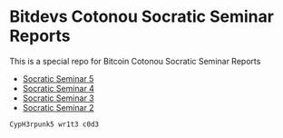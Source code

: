 # Bitdevs Cotonou Socratic Seminar Reports

This is a special repo for Bitcoin Cotonou Socratic Seminar Reports

- [Socratic Seminar 5](./Socratic-Seminar-5)
- [Socratic Seminar 4](./Socratic-Seminar-4)
- [Socratic Seminar 3](./Socratic-Seminar-3)
- [Socratic Seminar 2](./Socratic-Seminar-2)

<code>CypH3rpunk5 wr1t3 c0d3</code>
